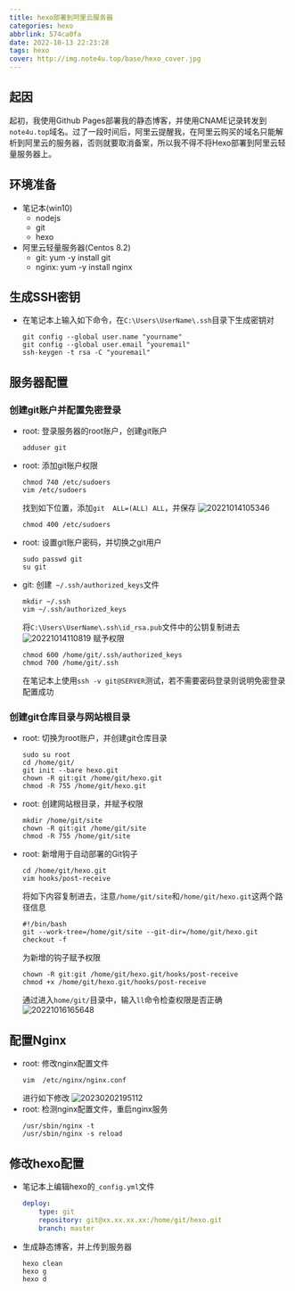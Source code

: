 ```yaml
---
title: hexo部署到阿里云服务器
categories: hexo
abbrlink: 574ca0fa
date: 2022-10-13 22:23:28
tags: hexo
cover: http://img.note4u.top/base/hexo_cover.jpg
---
```


## 起因
起初，我使用Github Pages部署我的静态博客，并使用CNAME记录转发到`note4u.top`域名。过了一段时间后，阿里云提醒我，在阿里云购买的域名只能解析到阿里云的服务器，否则就要取消备案，所以我不得不将Hexo部署到阿里云轻量服务器上。

## 环境准备
- 笔记本(win10)
  - nodejs
  - git
  - hexo
- 阿里云轻量服务器(Centos 8.2)
  - git: yum -y install git
  - nginx: yum -y install nginx

## 生成SSH密钥
- 在笔记本上输入如下命令，在`C:\Users\UserName\.ssh`目录下生成密钥对
    ``` shell
    git config --global user.name "yourname"
    git config --global user.email "youremail"
    ssh-keygen -t rsa -C "youremail"
    ```

## 服务器配置
### 创建git账户并配置免密登录
- root: 登录服务器的root账户，创建git账户
    ``` shell
    adduser git
    ```
- root: 添加git账户权限
    ``` shell
    chmod 740 /etc/sudoers
    vim /etc/sudoers
    ```
    找到如下位置，添加`git  ALL=(ALL) ALL`，并保存
    ![20221014105346](http://img.note4u.top/article/20221014105346.png)
    ``` shell
    chmod 400 /etc/sudoers
    ```
- root: 设置git账户密码，并切换之git用户
    ``` shell
    sudo passwd git
    su git
    ```
- git: 创建` ~/.ssh/authorized_keys`文件
    ``` shell
    mkdir ~/.ssh
    vim ~/.ssh/authorized_keys
    ```
    将`C:\Users\UserName\.ssh\id_rsa.pub`文件中的公钥复制进去
    ![20221014110819](http://img.note4u.top/article/20221014110819.png)
    赋予权限
    ``` shell
    chmod 600 /home/git/.ssh/authorized_keys
    chmod 700 /home/git/.ssh
    ```
    在笔记本上使用`ssh -v git@SERVER`测试，若不需要密码登录则说明免密登录配置成功
### 创建git仓库目录与网站根目录
- root: 切换为root账户，并创建git仓库目录
    ``` shell
    sudo su root
    cd /home/git/
    git init --bare hexo.git
    chown -R git:git /home/git/hexo.git
    chmod -R 755 /home/git/hexo.git
    ```
- root: 创建网站根目录，并赋予权限
    ``` shell
    mkdir /home/git/site
    chown -R git:git /home/git/site
    chmod -R 755 /home/git/site
    ```
- root: 新增用于自动部署的Git钩子
    ``` shell
    cd /home/git/hexo.git
    vim hooks/post-receive
    ```
    将如下内容复制进去，注意`/home/git/site`和`/home/git/hexo.git`这两个路径信息
    ``` shell
    #!/bin/bash
    git --work-tree=/home/git/site --git-dir=/home/git/hexo.git checkout -f
    ```
    为新增的钩子赋予权限
    ``` shell
    chown -R git:git /home/git/hexo.git/hooks/post-receive
    chmod +x /home/git/hexo.git/hooks/post-receive
    ```
    通过进入`home/git/`目录中，输入`ll`命令检查权限是否正确
    ![20221016165648](http://img.note4u.top/article/20221016165648.png)

## 配置Nginx
- root: 修改nginx配置文件
    ``` shell
    vim  /etc/nginx/nginx.conf
    ```
    进行如下修改
    ![20230202195112](http://img.note4u.top/article/20230202195112.png)
- root: 检测nginx配置文件，重启nginx服务
    ``` shell
    /usr/sbin/nginx -t
    /usr/sbin/nginx -s reload
    ```

## 修改hexo配置
- 笔记本上编辑hexo的`_config.yml`文件
    ``` yaml
    deploy:
        type: git
        repository: git@xx.xx.xx.xx:/home/git/hexo.git
        branch: master
    ```
- 生成静态博客，并上传到服务器
    ``` shell
    hexo clean
    hexo g
    hexo d
    ```